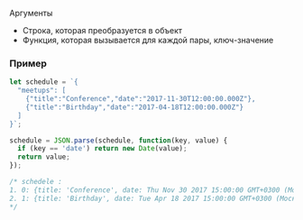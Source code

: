 Аргументы
- Строка, которая преобразуется в объект
- Функция, которая вызывается для каждой пары, ключ-значение


### Пример

```js
let schedule = `{
  "meetups": [
    {"title":"Conference","date":"2017-11-30T12:00:00.000Z"},
    {"title":"Birthday","date":"2017-04-18T12:00:00.000Z"}
  ]
}`;

schedule = JSON.parse(schedule, function(key, value) {
  if (key == 'date') return new Date(value);
  return value;
});

/* schedele :
1. 0: {title: 'Conference', date: Thu Nov 30 2017 15:00:00 GMT+0300 (Москва, стандартное время)}
2. 1: {title: 'Birthday', date: Tue Apr 18 2017 15:00:00 GMT+0300 (Москва, стандартное время)}
*/
```